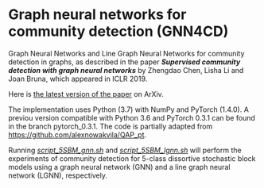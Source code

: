 # Graph neural networks for community detection (GNN4CD)
Graph Neural Networks and Line Graph Neural Networks for community detection in graphs, as described in the paper **_Supervised community detection with graph neural networks_** by Zhengdao Chen, Lisha Li and Joan Bruna, which appeared in ICLR 2019. 

Here is [the latest version of the paper](https://arxiv.org/pdf/1705.08415.pdf) on ArXiv. 

The implementation uses Python (3.7) with NumPy and PyTorch (1.4.0). A previou version compatible with Python 3.6 and PyTorch 0.3.1 can be found in the branch pytorch_0.3.1. The code is partially adapted from https://github.com/alexnowakvila/QAP_pt. 

Running [_script_5SBM_gnn.sh_](https://github.com/zhengdao-chen/GNN4CD/blob/master/src/script_5SBM_gnn.sh) and [_script_5SBM_lgnn.sh_](https://github.com/zhengdao-chen/GNN4CD/blob/master/src/script_5SBM_lgnn.sh) will perform the experiments of community detection for 5-class dissortive stochastic block models using a graph neural network (GNN) and a line graph neural network (LGNN), respectively.
